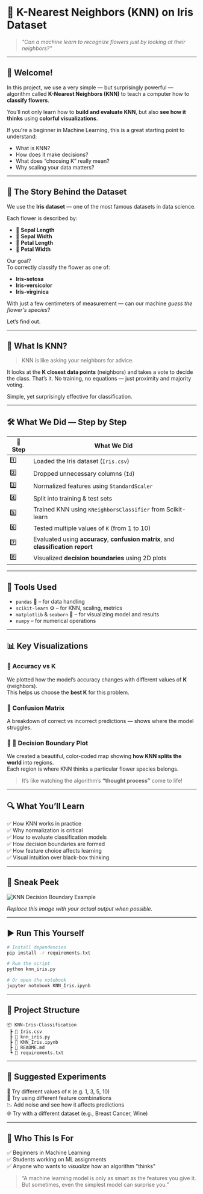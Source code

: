 # 🌸 K-Nearest Neighbors (KNN) on Iris Dataset  
> *"Can a machine learn to recognize flowers just by looking at their neighbors?"*

---

## 👋 Welcome!

In this project, we use a very simple — but surprisingly powerful — algorithm called **K-Nearest Neighbors (KNN)** to teach a computer how to **classify flowers**.

You’ll not only learn how to **build and evaluate KNN**, but also **see how it thinks** using **colorful visualizations**.

If you're a beginner in Machine Learning, this is a great starting point to understand:

- What is KNN?
- How does it make decisions?
- What does “choosing K” really mean?
- Why scaling your data matters?

---

## 🌱 The Story Behind the Dataset

We use the **Iris dataset** — one of the most famous datasets in data science.

Each flower is described by:
- 🌿 **Sepal Length**
- 🌿 **Sepal Width**
- 🌸 **Petal Length**
- 🌸 **Petal Width**

Our goal?  
To correctly classify the flower as one of:
- **Iris-setosa**
- **Iris-versicolor**
- **Iris-virginica**

With just a few centimeters of measurement — can our machine *guess the flower's species*?

Let’s find out.

---

## 🧠 What Is KNN?

> KNN is like asking your neighbors for advice.

It looks at the **K closest data points** (neighbors) and takes a vote to decide the class. That’s it. No training, no equations — just proximity and majority voting.

Simple, yet surprisingly effective for classification.

---

## 🛠️ What We Did — Step by Step

| 🔢 Step | What We Did |
|--------|-------------|
| 1️⃣ | Loaded the Iris dataset (`Iris.csv`) |
| 2️⃣ | Dropped unnecessary columns (`Id`) |
| 3️⃣ | Normalized features using `StandardScaler` |
| 4️⃣ | Split into training & test sets |
| 5️⃣ | Trained KNN using `KNeighborsClassifier` from Scikit-learn |
| 6️⃣ | Tested multiple values of `K` (from 1 to 10) |
| 7️⃣ | Evaluated using **accuracy**, **confusion matrix**, and **classification report** |
| 8️⃣ | Visualized **decision boundaries** using 2D plots |

---

## 🧪 Tools Used

- `pandas` 🐼 – for data handling  
- `scikit-learn` ⚙️ – for KNN, scaling, metrics  
- `matplotlib` & `seaborn` 🎨 – for visualizing model and results  
- `numpy` – for numerical operations

---

## 📊 Key Visualizations

### 📌 Accuracy vs K
We plotted how the model’s accuracy changes with different values of **K** (neighbors).  
This helps us choose the **best K** for this problem.

### 📌 Confusion Matrix
A breakdown of correct vs incorrect predictions — shows where the model struggles.

### 📌 🌈 Decision Boundary Plot
We created a beautiful, color-coded map showing **how KNN splits the world** into regions.  
Each region is where KNN thinks a particular flower species belongs.

> It’s like watching the algorithm’s **“thought process”** come to life!

---

## 🔍 What You’ll Learn

✅ How KNN works in practice  
✅ Why normalization is critical  
✅ How to evaluate classification models  
✅ How decision boundaries are formed  
✅ How feature choice affects learning  
✅ Visual intuition over black-box thinking

---

## 🧠 Sneak Peek

![KNN Decision Boundary Example](https://upload.wikimedia.org/wikipedia/commons/thumb/e/e7/KnnClassification.svg/640px-KnnClassification.svg.png)

*Replace this image with your actual output when possible.*

---

## ▶️ Run This Yourself

```bash
# Install dependencies
pip install -r requirements.txt

# Run the script
python knn_iris.py

# Or open the notebook
jupyter notebook KNN_Iris.ipynb
```

---

## 📂 Project Structure

```
📦 KNN-Iris-Classification
 ┣ 📄 Iris.csv
 ┣ 📄 knn_iris.py
 ┣ 📄 KNN_Iris.ipynb
 ┣ 📄 README.md
 ┗ 📄 requirements.txt
```

---

## 💬 Suggested Experiments

🔁 Try different values of `K` (e.g. 1, 3, 5, 10)  
📏 Try using different feature combinations  
📉 Add noise and see how it affects predictions  
🌐 Try with a different dataset (e.g., Breast Cancer, Wine)

---

## 🙋 Who This Is For

✅ Beginners in Machine Learning  
✅ Students working on ML assignments  
✅ Anyone who wants to *visualize* how an algorithm "thinks"


> “A machine learning model is only as smart as the features you give it. But sometimes, even the simplest model can surprise you.”

